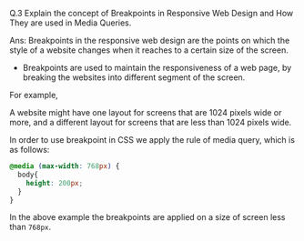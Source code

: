 Q.3 Explain the concept of Breakpoints in Responsive Web Design and How They are used in Media Queries.

Ans: Breakpoints in the responsive web design are the points on which the style of a website changes when it reaches to a certain size of the screen.

- Breakpoints are used to maintain the responsiveness of a web page, by breaking the websites into different segment of the screen.

For example,

A website might have one layout for screens that are 1024 pixels wide or more, and a different layout for screens that are less than 1024 pixels wide.

In order to use breakpoint in CSS we apply the rule of media query, which is as follows:

```CSS
@media (max-width: 768px) {
  body{
    height: 200px;
  }
}
```

In the above example the breakpoints are applied on a size of screen less than `768px`.
